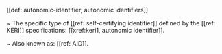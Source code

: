 [[def: autonomic-identifier, autonomic identifiers]]

~ The specific type of [[ref: self-certifying identifier]] defined by the [[ref: KERI]] specifications: [[xref:keri1, autonomic identifier]].

~ Also known as: [[ref: AID]].
